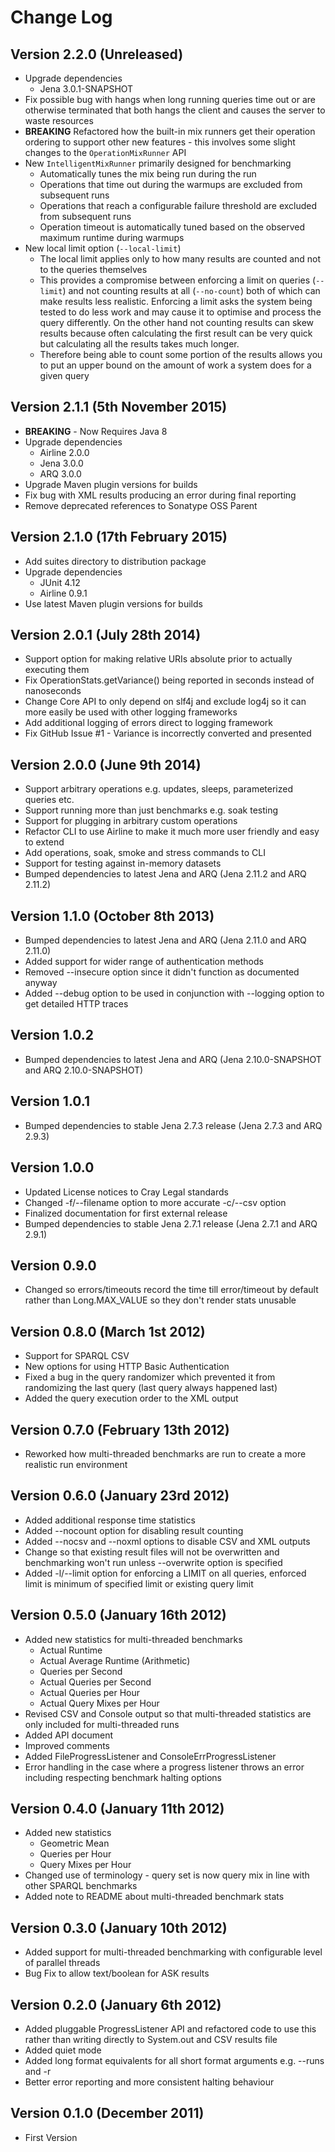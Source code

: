 # Change Log

## Version 2.2.0 (Unreleased)

- Upgrade dependencies
    - Jena 3.0.1-SNAPSHOT
- Fix possible bug with hangs when long running queries time out or are otherwise terminated that both hangs the client and causes the server to waste resources
- **BREAKING** Refactored how the built-in mix runners get their operation ordering to support other new features - this involves some slight changes to the `OperationMixRunner` API
- New `IntelligentMixRunner` primarily designed for benchmarking
    - Automatically tunes the mix being run during the run
    - Operations that time out during the warmups are excluded from subsequent runs
    - Operations that reach a configurable failure threshold are excluded from subsequent runs
    - Operation timeout is automatically tuned based on the observed maximum runtime during warmups
- New local limit option (`--local-limit`)
    - The local limit applies only to how many results are counted and not to the queries themselves
    - This provides a compromise between enforcing a limit on queries (`--limit`) and not counting results at all (`--no-count`) both of which can make results less realistic.  Enforcing a limit asks the system being tested to do less work and may cause it to optimise and process the query differently.  On the other hand not counting results can skew results because often calculating the first result can be very quick but calculating all the results takes much longer.
    - Therefore being able to count some portion of the results allows you to put an upper bound on the amount of work a system does for a given query

## Version 2.1.1 (5th November 2015)

- **BREAKING** - Now Requires Java 8
- Upgrade dependencies
    - Airline 2.0.0
    - Jena 3.0.0
    - ARQ 3.0.0
- Upgrade Maven plugin versions for builds
- Fix bug with XML results producing an error during final reporting
- Remove deprecated references to Sonatype OSS Parent

## Version 2.1.0 (17th February 2015)
- Add suites directory to distribution package
- Upgrade dependencies
    - JUnit 4.12
    - Airline 0.9.1
- Use latest Maven plugin versions for builds    

## Version 2.0.1 (July 28th 2014)
- Support option for making relative URIs absolute prior to actually executing them
- Fix OperationStats.getVariance() being reported in seconds instead of nanoseconds
- Change Core API to only depend on slf4j and exclude log4j so it can more easily be used with other logging frameworks
- Add additional logging of errors direct to logging framework
- Fix GitHub Issue #1 - Variance is incorrectly converted and presented

## Version 2.0.0 (June 9th 2014)
- Support arbitrary operations e.g. updates, sleeps, parameterized queries etc.
- Support running more than just benchmarks e.g. soak testing
- Support for plugging in arbitrary custom operations
- Refactor CLI to use Airline to make it much more user friendly and easy to extend
- Add operations, soak, smoke and stress commands to CLI
- Support for testing against in-memory datasets
- Bumped dependencies to latest Jena and ARQ (Jena 2.11.2 and ARQ 2.11.2)

## Version 1.1.0 (October 8th 2013)
- Bumped dependencies to latest Jena and ARQ (Jena 2.11.0 and ARQ 2.11.0)
- Added support for wider range of authentication methods
- Removed --insecure option since it didn't function as documented anyway
- Added --debug option to be used in conjunction with --logging option to get detailed HTTP traces

## Version 1.0.2
- Bumped dependencies to latest Jena and ARQ (Jena 2.10.0-SNAPSHOT and ARQ 2.10.0-SNAPSHOT)

## Version 1.0.1
- Bumped dependencies to stable Jena 2.7.3 release (Jena 2.7.3 and ARQ 2.9.3)

## Version 1.0.0
- Updated License notices to Cray Legal standards
- Changed -f/--filename option to more accurate -c/--csv option
- Finalized documentation for first external release
- Bumped dependencies to stable Jena 2.7.1 release (Jena 2.7.1 and ARQ 2.9.1)

## Version 0.9.0 
- Changed so errors/timeouts record the time till error/timeout by default rather than Long.MAX_VALUE so they don't render stats unusable

## Version 0.8.0 (March 1st 2012)
- Support for SPARQL CSV
- New options for using HTTP Basic Authentication
- Fixed a bug in the query randomizer which prevented it from randomizing the last query (last query always happened last)
- Added the query execution order to the XML output

## Version 0.7.0 (February 13th 2012)
- Reworked how multi-threaded benchmarks are run to create a more realistic run environment

## Version 0.6.0 (January 23rd 2012)
- Added additional response time statistics
- Added --nocount option for disabling result counting
- Added --nocsv and --noxml options to disable CSV and XML outputs
- Change so that existing result files will not be overwritten and benchmarking won't run unless --overwrite option is specified
- Added -l/--limit option for enforcing a LIMIT on all queries, enforced limit is minimum of specified limit or existing query limit

## Version 0.5.0 (January 16th 2012)
- Added new statistics for multi-threaded benchmarks
    - Actual Runtime
    - Actual Average Runtime (Arithmetic)
    - Queries per Second
    - Actual Queries per Second
    - Actual Queries per Hour
    - Actual Query Mixes per Hour
- Revised CSV and Console output so that multi-threaded statistics are only included for multi-threaded runs
- Added API document
- Improved comments
- Added FileProgressListener and ConsoleErrProgressListener
- Error handling in the case where a progress listener throws an error including respecting benchmark halting options

## Version 0.4.0 (January 11th 2012)
- Added new statistics
    - Geometric Mean
    - Queries per Hour
    - Query Mixes per Hour
- Changed use of terminology - query set is now query mix in line with other SPARQL benchmarks
- Added note to README about multi-threaded benchmark stats

## Version 0.3.0 (January 10th 2012)
- Added support for multi-threaded benchmarking with configurable level of parallel threads
- Bug Fix to allow text/boolean for ASK results

## Version 0.2.0 (January 6th 2012)
- Added pluggable ProgressListener API and refactored code to use this rather than writing directly to System.out and CSV results file
- Added quiet mode
- Added long format equivalents for all short format arguments e.g. --runs and -r
- Better error reporting and more consistent halting behaviour

## Version 0.1.0 (December 2011)
- First Version
